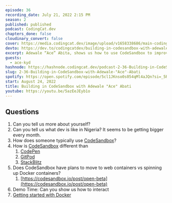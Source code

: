 ```yaml
---
episode: 36
recording_date: July 21, 2022 2:15 PM
season: 2
published: published
podcast: CodingCat.dev
chapters_done: false
cloudinary_convert: false
cover: https://media.codingcat.dev/image/upload/v1658338686/main-codingcatdev-photo/Building-in-CodeSandbox-with-Adewale-%22Ace%22-Abati.jpg
devto: https://dev.to/codingcatdev/building-in-codesandbox-with-adewale-ace-abati-5a1p
excerpt: Adewale “Ace” Abita, shows us how to use CodeSandbox to improve your developer experience and collaboration.
guests:
  - ace-kyd
hashnode: https://hashnode.codingcat.dev/podcast-2-36-Building-in-CodeSandbox-with-Adewale-"Ace"-Abati
slug: 2-36-Building-in-CodeSandbox-with-Adewale-"Ace"-Abati
spotify: https://open.spotify.com/episode/5cl1JKnso0s054qMl4aJQn?si=_5RnCPPIR8u8nwoA8lwCMQ
start: August 24, 2022
title: Building in CodeSandbox with Adewale "Ace" Abati
youtube: https://youtu.be/5azEeJEyb1o
---
```


## Questions

1. Can you tell us more about yourself?
2. Can you tell us what dev is like in Nigeria? It seems to be getting bigger every month.
3. How does someone typically use [CodeSandbox](https://codesandbox.io/)?
4. How is [CodeSandbox](https://codesandbox.io/) different than
   1. [CodePen](https://codepen.io/)
   2. [GitPod](https://gitpod.io/)
   3. [StackBlitz](https://stackblitz.com/)
5. Does CodeSandbox have plans to move to web containers vs spinning up Docker containers?
   1. [https://codesandbox.io/post/open-beta](https://codesandbox.io/post/open-beta)
6. Demo Time: Can you show us how to interact
7. [Getting started with Docker](https://codesandbox.io/docs/projects/tutorial/getting-started-with-docker)
